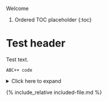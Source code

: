 
Welcome

1. Ordered TOC placeholder
{:toc}

# Test header

Test text.

    ABC++ code

<details>
  <summary>Click here to expand</summary>

  This is full of details

      And some code

</details>

{% include_relative included-file.md %}

